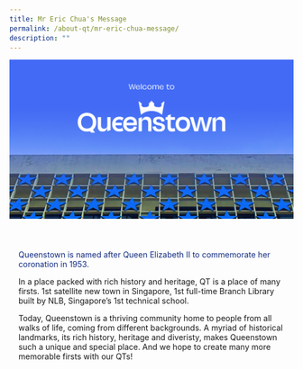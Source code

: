 ```yaml
---
title: Mr Eric Chua's Message
permalink: /about-qt/mr-eric-chua-message/
description: ""
---
```

![](/images/ABOUT%20QT/about-qt-banner.png)

<div style="padding-top:24px; padding-left: 16px; padding-right: 16px">
	<p class="description">Queenstown is named after Queen Elizabeth II to commemorate her coronation in 1953.  
  
In a place packed with rich history and heritage, QT is a place of many firsts. 1st satellite new town in Singapore, 1st full-time Branch Library built by NLB, Singapore’s 1st technical school.  
  
Today, Queenstown is a thriving community home to people from all walks of life, coming from different backgrounds. A myriad of historical landmarks, its rich history, heritage and diveristy, makes Queenstown such a unique and special place. And we hope to create many more memorable firsts with our QTs!</p>
</div>

<style>	
	.description {
		font-size: 20;
		color: #102A80;
	}
</style>